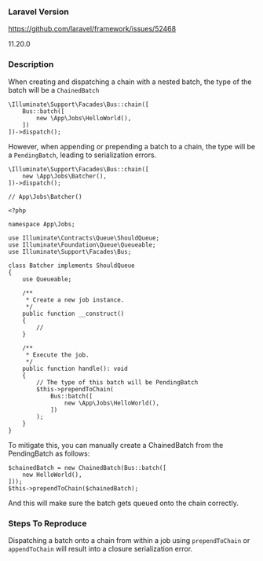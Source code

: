 ### Laravel Version

https://github.com/laravel/framework/issues/52468

11.20.0

### Description

When creating and dispatching a chain with a nested batch, the type of the batch will be a `ChainedBatch`
```
\Illuminate\Support\Facades\Bus::chain([
    Bus::batch([
        new \App\Jobs\HelloWorld(),
    ])
])->dispatch();
```

However, when appending or prepending a batch to a chain, the type will be a `PendingBatch`, leading to serialization errors.

```
\Illuminate\Support\Facades\Bus::chain([
    new \App\Jobs\Batcher(),
])->dispatch();

// App\Jobs\Batcher()

<?php

namespace App\Jobs;

use Illuminate\Contracts\Queue\ShouldQueue;
use Illuminate\Foundation\Queue\Queueable;
use Illuminate\Support\Facades\Bus;

class Batcher implements ShouldQueue
{
    use Queueable;

    /**
     * Create a new job instance.
     */
    public function __construct()
    {
        //
    }

    /**
     * Execute the job.
     */
    public function handle(): void
    {
        // The type of this batch will be PendingBatch
        $this->prependToChain(
            Bus::batch([
                new \App\Jobs\HelloWorld(),
            ])
        );
    }
}
```

To mitigate this, you can manually create a ChainedBatch from the PendingBatch as follows:

```
$chainedBatch = new ChainedBatch(Bus::batch([
    new HelloWorld(),
]));
$this->prependToChain($chainedBatch);
```

And this will make sure the batch gets queued onto the chain correctly.

### Steps To Reproduce

Dispatching a batch onto a chain from within a job using `prependToChain` or `appendToChain` will result into a closure serialization error.
